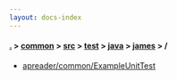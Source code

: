 ```yaml
---
layout: docs-index
---
```

#### [.](./../../../../../index) > [common](./../../../../index) > [src](./../../../index) > [test](./../../index) > [java](./../index) > [james](./index) > **/**

- [apreader/common/ExampleUnitTest](apreader/common/ExampleUnitTest)
